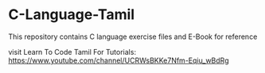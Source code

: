 # C-Language-Tamil
This repository contains C language exercise files and E-Book for reference

visit Learn To Code Tamil For Tutorials: https://www.youtube.com/channel/UCRWsBKKe7Nfm-Eqiu_wBdRg
